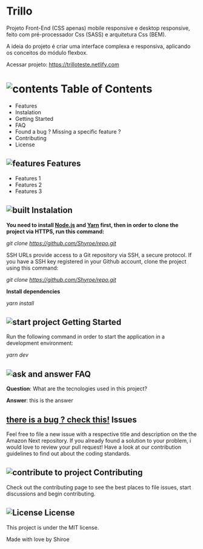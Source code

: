 # Trillo
Projeto Front-End (CSS apenas) mobile responsive e desktop responsive, feito com pré-processador Css (SASS) e arquitetura Css (BEM).

A ideia do projeto é criar uma interface complexa e responsiva, aplicando os conceitos do módulo flexbox.

Acessar projeto: https://trilloteste.netlify.com


# ![contents](https://img.icons8.com/color/40/000000/pin.png) Table of Contents

- Features
- Instalation
- Getting Started
- FAQ
- Found a bug ? Missing a specific feature ?
- Contributing
- License

## ![features](https://img.icons8.com/color/30/000000/rocket.png) Features

- Features 1
- Features 2
- Features 3

## ![built](https://img.icons8.com/color/30/000000/maintenance.png) Instalation

**You need to install [Node.js](https://nodejs.org/en/download/) and [Yarn](https://yarnpkg.com/) first, then in order to clone the project via HTTPS, run this command:**

_git clone https://github.com/Shyroe/repo.git_

SSH URLs provide access to a Git repository via SSH, a secure protocol. If you have a SSH key registered in your Github account, clone the project using this command:

_git clone https://github.com/Shyroe/repo.git_

**Install dependencies**

_yarn install_

## ![start project](https://img.icons8.com/color/30/000000/running--v1.png) Getting Started

Run the following command in order to start the application in a development environment:

_yarn dev_

## ![ask and answer](https://img.icons8.com/nolan/30/faq.png) FAQ

**Question**: What are the tecnologies used in this project?

**Answer**: this is the answer

## [there is a bug ? check this!](https://img.icons8.com/color/30/000000/mental-state.png) Issues

Feel free to file a new issue with a respective title and description on the the Amazon Next repository. If you already found a solution to your problem, i would love to review your pull request! Have a look at our contribution guidelines to find out about the coding standards.

## ![contribute to project](https://img.icons8.com/color/30/000000/hashtag-2.png) Contributing

Check out the contributing page to see the best places to file issues, start discussions and begin contributing.

## ![License](https://img.icons8.com/color/30/000000/book.png) License

This project is under the MIT license.

Made with love by Shiroe

